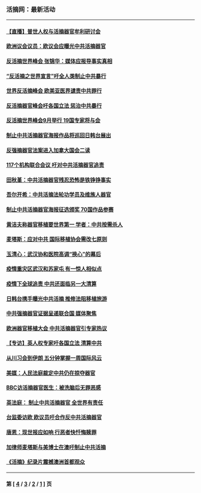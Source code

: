 ### 活摘网：最新活动
---
#### [【直播】普世人权与活摘器官牟利研讨会](../../pages/nf5883/n13425146.md?01220430) 
#### [欧洲议会议员：欧议会应曝光中共活摘器官](../../pages/nf5883/n13336571.md?01220430) 
#### [反活摘世界峰会 张锦华：媒体应报导事实真相](../../pages/nf5883/n13278502.md?01220430) 
#### [“反活摘之世界宣言”吁全人类制止中共暴行](../../pages/nf5883/n13259730.md?01220430) 
#### [世界反活摘峰会 欧美亚医界谴责中共罪行](../../pages/nf5883/n13253550.md?01220430) 
#### [反活摘器官峰会吁各国立法 惩治中共暴行](../../pages/nf5883/n13245052.md?01220430) 
#### [反活摘世界峰会9月举行 19国专家将与会](../../pages/nf5883/n13201492.md?01220430) 
#### [制止中共活摘器官海报作品将巡回日韩台展出](../../pages/nf5883/n13177791.md?01220430) 
#### [反强摘器官法案进入加拿大国会二读](../../pages/nf5883/n13033450.md?01220430) 
#### [117个机构联合会议 吁对中共活摘器官追责](../../pages/nf5883/n12775087.md?01220430) 
#### [田秋堇：中共活摘器官残忍恐怖是铁铮铮事实](../../pages/nf5883/n12702148.md?01220430) 
#### [吾尔开希：中共活摘法轮功学员及维族人器官](../../pages/nf5883/n12693197.md?01220430) 
#### [制止中共活摘器官海报征选颁奖 70国作品参赛](../../pages/nf5883/n12692050.md?01220430) 
#### [黄洁夫称器官移植要世界第一 学者：中共按需杀人](../../pages/nf5883/n12572329.md?01220430) 
#### [麦塔斯：应对中共 国际移植协会需改七原则](../../pages/nf5883/n12514711.md?01220430) 
#### [玉清心：武汉协和医院高调“换心”的幕后](../../pages/nf5883/n12298730.md?01220430) 
#### [疫情重灾区武汉和苏家屯 有一惊人相似点](../../pages/nf5883/n12150824.md?01220430) 
#### [疫情下全球追责 中共还面临另一大清算](../../pages/nf5883/n12070397.md?01220430) 
#### [日韩台携手曝光中共活摘 推修法阻移植旅游](../../pages/nf5883/n11712046.md?01220430) 
#### [中共强摘器官证据呈递联合国 媒体聚焦](../../pages/nf5883/n11546426.md?01220430) 
#### [欧洲器官移植大会 中共活摘器官引专家热议](../../pages/nf5883/n11539095.md?01220430) 
#### [【专访】英人权专家吁各国立法 清算中共](../../pages/nf5883/n11367315.md?01220430) 
#### [从川习会到伊朗 五分钟掌握一周国际风云](../../pages/nf5883/n11338520.md?01220430) 
#### [美媒：人民法庭裁定中共仍在掠夺器官](../../pages/nf5883/n11334897.md?01220430) 
#### [BBC访活摘器官医生：被洗脑后无罪恶感](../../pages/nf5883/n11335935.md?01220430) 
#### [英法庭： 制止中共活摘器官 全世界有责任](../../pages/nf5883/n11330691.md?01220430) 
#### [台监委访欧 欧议员吁合作反中共活摘器官](../../pages/nf5883/n11109190.md?01220430) 
#### [唐恩：现世报应如响 行恶者快忏悔赎罪](../../pages/nf5883/n11104016.md?01220430) 
#### [加律师麦塔斯与美博士在澳吁制止中共活摘](../../pages/nf5883/n10724764.md?01220430) 
#### [《活摘》纪录片震撼澳洲首都观众](../../pages/nf5883/n10722747.md?01220430) 

---
#### 第 [ [4](./4.md?01220430) / [3](./3.md?01220430) / [2](./2.md?01220430) / [1](./1.md?01220430) ] 页
